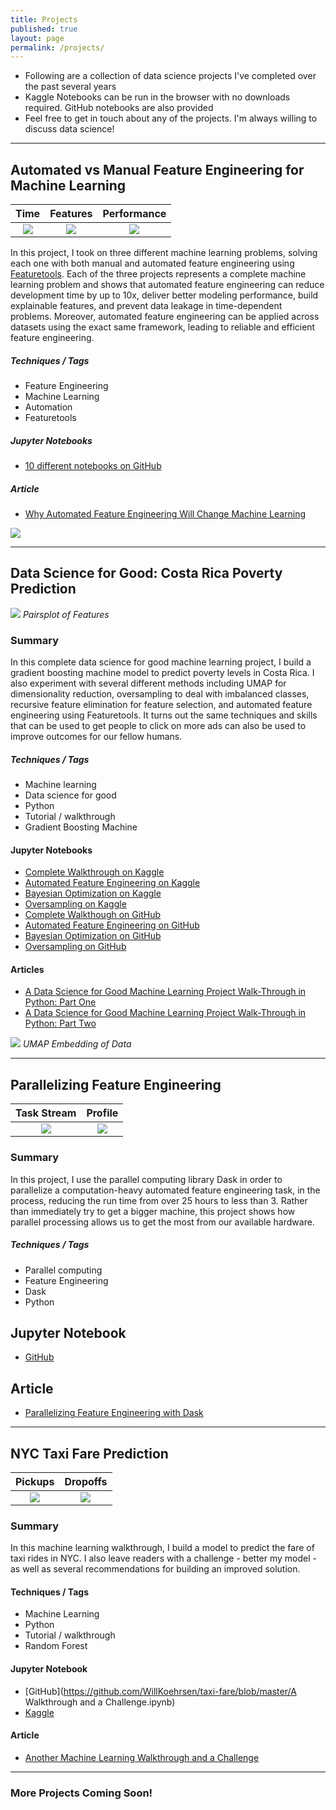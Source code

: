 ```yaml
---
title: Projects
published: true
layout: page
permalink: /projects/
---
```


* Following are a collection of data science projects I've completed over the past several years
* Kaggle Notebooks can be run in the browser with no downloads required. GitHub notebooks are also provided
* Feel free to get in touch about any of the projects. I'm always willing to discuss data science! 

*****

## Automated vs Manual Feature Engineering for Machine Learning

Time | Features | Performance
:-:  | :-:      | :-:
![](https://cdn-images-1.medium.com/max/800/1*wRb-oxJyAg_pD--pH6Knlg.png)| ![](https://cdn-images-1.medium.com/max/800/1*6B-QTXQZgeuf_YWrCCxMpw.png)| ![](https://cdn-images-1.medium.com/max/800/1*nuRuzRMYJno7W8WckHT32A.png)

In this project, I took on three different machine learning problems, solving each one with both manual and automated feature engineering using [Featuretools](https://github.com/Featuretools/featuretools). Each of the three projects represents a complete machine learning problem and shows that automated feature engineering can reduce development time by up to 10x, deliver better modeling performance, build explainable features, and prevent data leakage in time-dependent problems. Moreover, automated feature engineering can be applied across datasets using the exact same framework, leading to reliable and efficient feature engineering.

##### Techniques / Tags

* Feature Engineering
* Machine Learning
* Automation
* Featuretools

##### Jupyter Notebooks

* [10 different notebooks on GitHub](https://github.com/Featuretools/Automated-Manual-Comparison)

##### Article

* [Why Automated Feature Engineering Will Change Machine Learning](https://towardsdatascience.com/why-automated-feature-engineering-will-change-the-way-you-do-machine-learning-5c15bf188b96)

![](https://cdn-images-1.medium.com/max/2000/1*hwh1sOK9_GcKRYA4pg9vEA.png)

*****

## Data Science for Good: Costa Rica Poverty Prediction

![](https://cdn-images-1.medium.com/max/540/1*gaQ1-4J9wwrXFv7Db4yjTQ.png)
*Pairsplot of Features*

### Summary

In this complete data science for good machine learning project, I build a gradient boosting machine model to predict poverty levels in Costa Rica. I also experiment with several different methods including UMAP for dimensionality reduction, oversampling to deal with imbalanced classes, recursive feature elimination for feature selection, and automated feature engineering using Featuretools. It turns out the same techniques and skills that can be used to get people to click on more ads can also be used to improve outcomes for our fellow humans.

##### Techniques / Tags

* Machine learning
* Data science for good
* Python
* Tutorial / walkthrough
* Gradient Boosting Machine

#### Jupyter Notebooks

* [Complete Walkthrough on Kaggle](https://www.kaggle.com/willkoehrsen/a-complete-introduction-and-walkthrough)
* [Automated Feature Engineering on Kaggle](https://www.kaggle.com/willkoehrsen/featuretools-for-good)
* [Bayesian Optimization on Kaggle](https://www.kaggle.com/willkoehrsen/bayesian-optimization)
* [Oversampling on Kaggle](https://www.kaggle.com/willkoehrsen/oversampling)
* [Complete Walkthough on GitHub](https://github.com/WillKoehrsen/data-science-for-good/blob/master/costa-rican-poverty/A%20Complete%20Walkthrough.ipynb)
* [Automated Feature Engineering on GitHub](https://github.com/WillKoehrsen/data-science-for-good/blob/master/costa-rican-poverty/2.%20Featuretools%20for%20Good.ipynb)
* [Bayesian Optimization on GitHub](https://github.com/WillKoehrsen/data-science-for-good/blob/master/costa-rican-poverty/3.%20Bayesian%20Optimization.ipynb)
* [Oversampling on GitHub](https://github.com/WillKoehrsen/data-science-for-good/blob/master/costa-rican-poverty/4.%20Oversampling.ipynb)

#### Articles

* [A Data Science for Good Machine Learning Project Walk-Through in Python: Part One](https://towardsdatascience.com/a-data-science-for-good-machine-learning-project-walk-through-in-python-part-one-1977dd701dbc)
* [A Data Science for Good Machine Learning Project Walk-Through in Python: Part Two](https://towardsdatascience.com/a-data-science-for-good-machine-learning-project-walk-through-in-python-part-two-2773bd52daf0)

![](https://cdn-images-1.medium.com/max/540/1*F4F_vnQXiB5RjGNZUOWwug.png)
*UMAP Embedding of Data*

*****

## Parallelizing Feature Engineering

Task Stream | Profile 
:-: | :-:
![](https://cdn-images-1.medium.com/max/1200/1*xPCycSirWu3Ce-OlwxN0HA.png) | ![](https://cdn-images-1.medium.com/max/1200/1*yh3z4ZlG1a3D-ggwTwoC0w.png)

### Summary 

In this project, I use the parallel computing library Dask in order to parallelize a computation-heavy automated feature engineering task, in the process, reducing the run time from over 25 hours to less than 3. Rather than immediately try to get a bigger machine, this project shows how parallel processing allows us to get the most from our available hardware.

##### Techniques / Tags
* Parallel computing
* Feature Engineering
* Dask 
* Python

## Jupyter Notebook
* [GitHub](https://github.com/Featuretools/Automated-Manual-Comparison/blob/master/Loan%20Repayment/notebooks/Featuretools%20on%20Dask.ipynb)

## Article
* [Parallelizing Feature Engineering with Dask](https://towardsdatascience.com/parallelizing-feature-engineering-with-dask-3db88aec33b7)

*****

## NYC Taxi Fare Prediction

Pickups            |  Dropoffs
:-------------------------:|:-------------------------:
![](https://cdn-images-1.medium.com/max/600/1*pAwxGw7veApg8GN60SoTbQ.png)  |  ![](https://cdn-images-1.medium.com/max/600/1*Vy8jl9Q83pmupOj2DIHAtw.png)

### Summary

In this machine learning walkthrough, I build a model to predict the fare of taxi rides in NYC. I also leave readers with a challenge - better my model - as well as several recommendations for building an improved solution.

#### Techniques / Tags

* Machine Learning
* Python
* Tutorial / walkthrough
* Random Forest

#### Jupyter Notebook

* [GitHub](https://github.com/WillKoehrsen/taxi-fare/blob/master/A Walkthrough and
a Challenge.ipynb)
* [Kaggle](https://www.kaggle.com/willkoehrsen/a-walkthrough-and-a-challenge)

#### Article

* [Another Machine Learning Walkthrough and a Challenge](https://medium.com/p/8fae1e187a64)

*****

### More Projects Coming Soon!
